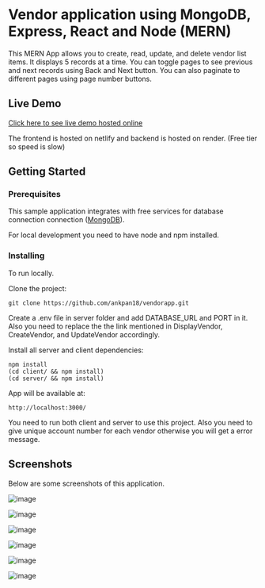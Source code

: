# Vendor application using MongoDB, Express, React and Node (MERN)

This MERN App allows you to create, read, update, and delete vendor list items. It displays 5 records at a time. You can toggle pages to see previous and next records using Back and Next button. You can also paginate to different pages using page number buttons.

## Live Demo
[Click here to see live demo hosted online](https://vendorlistapp.netlify.app/)

The frontend is hosted on netlify and backend is hosted on render.
(Free tier so speed is slow)

## Getting Started

### Prerequisites

This sample application integrates with free services for database connection connection ([MongoDB](https://account.mongodb.com/account/login)).

For local development you need to have node and npm installed.

### Installing

To run locally.

Clone the project:
```
git clone https://github.com/ankpan18/vendorapp.git
```

Create a .env file in server folder and add DATABASE_URL and PORT in it. Also you need to replace the the link mentioned in DisplayVendor, CreateVendor, and UpdateVendor accordingly.

Install all server and client dependencies:
```
npm install
(cd client/ && npm install)
(cd server/ && npm install)
```

App will be available at:
```
http://localhost:3000/
```

You need to run both client and server to use this project. Also you need to give unique account number for each vendor otherwise you will get a error message.


## Screenshots

Below are some screenshots of this application.

![image](https://github.com/ankpan18/vendorapp/assets/79756942/3d0d96b6-ae41-49bf-b7ff-171d61d614b9)

![image](https://github.com/ankpan18/vendorapp/assets/79756942/2a03167b-fcf8-44af-b5ce-2cbc9cfd542e)

![image](https://github.com/ankpan18/vendorapp/assets/79756942/b861e681-51e4-4e79-b6d9-e029071d6aa1)

![image](https://github.com/ankpan18/vendorapp/assets/79756942/7f6bcde4-c527-45e4-a49f-56b987338909)

![image](https://github.com/ankpan18/vendorapp/assets/79756942/2eeedcab-02f4-4e6f-8a27-0d1a9cb3d531)

![image](https://github.com/ankpan18/vendorapp/assets/79756942/a8cb8214-5236-47bb-9fe9-efc1a266ec8e)

